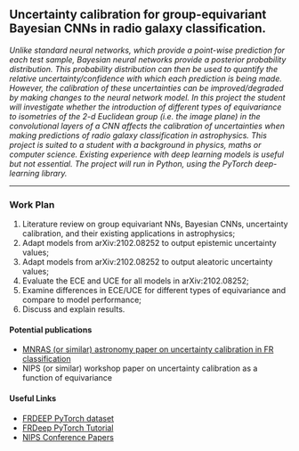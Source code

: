 ## Uncertainty calibration for group-equivariant Bayesian CNNs in radio galaxy classification.

*Unlike standard neural networks, which provide a point-wise prediction for each test sample, Bayesian neural networks provide a posterior probability distribution. This probability distribution can then be used to quantify the relative uncertainty/confidence with which each prediction is being made. However, the calibration of these uncertainties can be improved/degraded by making changes to the neural network model. In this project the student will investigate whether the introduction of different types of equivariance to isometries of the 2-d Euclidean group (i.e. the image plane) in the convolutional layers of a CNN affects the calibration of uncertainties when making predictions of radio galaxy classification in astrophysics. This project is suited to a student with a background in physics, maths or computer science. Existing experience with deep learning models is useful but not essential. The project will run in Python, using the PyTorch deep-learning library.*

---

### Work Plan

1. Literature review on group equivariant NNs, Bayesian CNNs, uncertainty calibration, and their existing applications in astrophysics;
2. Adapt models from arXiv:2102.08252 to output epistemic uncertainty values;
3. Adapt models from arXiv:2102.08252 to output aleatoric uncertainty values;
4. Evaluate the ECE and UCE for all models in arXiv:2102.08252;
5. Examine differences in ECE/UCE for different types of equivariance and compare to model performance;
6. Discuss and explain results.

#### Potential publications

* [MNRAS (or similar) astronomy paper on uncertainty calibration in FR classification](https://www.overleaf.com/4756255635rdcxgzpvbkbq)
* NIPS (or similar) workshop paper on uncertainty calibration as a function of equivariance

#### Useful Links

* [FRDEEP PyTorch dataset](https://hongmingtang060313.github.io/FR-DEEP/)
* [FRDeep PyTorch Tutorial](https://as595.github.io/frdeepcnn/)
* [NIPS Conference Papers](https://papers.nips.cc)
